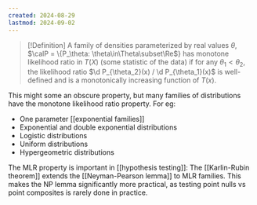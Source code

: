 ```yaml
---
created: 2024-08-29
lastmod: 2024-09-02
---
```


> [!Definition]
> A family of densities parameterized by real values $\theta$, $\calP = \{P_\theta: \theta\in\Theta\subset\Re$} has monotone likelihood ratio in $T(X)$ (some statistic of the data) if for any $\theta_1<\theta_2$, the likelihood ratio $\d P_{\theta_2}(x) / \d P_{\theta_1}(x)$ is well-defined and is a monotonically increasing function of $T(x)$. 

This might some an obscure property, but many families of distributions have the monotone likelihood ratio property. For eg: 
- One parameter [[exponential families]]
- Exponential and double exponential distributions 
- Logistic distributions 
- Uniform distributions 
- Hypergeometric distributions 

The MLR property is important in [[hypothesis testing]]: The [[Karlin-Rubin theorem]] extends the [[Neyman-Pearson lemma]] to MLR families. This makes the NP lemma significantly more practical, as testing point nulls vs point composites is rarely done in practice. 